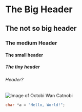 # The Big Header
## The not so big header
### The medium Header
#### The small header
##### The tiny header
###### Header?
![Image of Octobi Wan Catnobi](https://octodex.github.com/images/octobiwan.jpg)
``` c
char *a = "Hello, World!";
```
